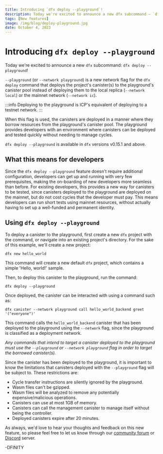 ```yaml
---
title: Introducing `dfx deploy --playground`!
description: Today we're excited to announce a new dfx subcommand — `dfx deploy --playground`!
tags: [New features]
image: /img/blog/deploy-playground.jpg
date: October 4, 2023
---
```


# Introducing `dfx deploy --playground`

Today we're excited to announce a new `dfx` subcommand: `dfx deploy --playground`!

`--playground` (or `--network playground`) is a new network flag for the `dfx deploy` command that deploys the project's canister(s) to the playground's canister pool instead of deploying them to the local replica (`--network local`) or the mainnet network (`--network ic`).

:::info
Deploying to the playground is ICP's equivalent of deploying to a testnet network.
:::

When this flag is used, the canisters are deployed in a manner where they borrow resources from the playground's canister pool. The playground provides developers with an environment where canisters can be deployed and tested quickly without needing to manage cycles.

`dfx deploy --playground` is available in `dfx` versions v0.15.1 and above.

## What this means for developers

Since the `dfx deploy --playground` feature doesn't require additional configuration, developers can get up and running with very few prerequisites, making the on-boarding of new developers more seamless than before. For existing developers, this provides a new way for canisters to be tested, since canisters deployed to the playground are deployed on the mainnet, but do not cost cycles that the developer must pay. This means developers can run short tests using mainnet resources, without actually having to set up a well-funded and permanent identity. 

## Using `dfx deploy --playground`

To deploy a canister to the playground, first create a new `dfx` project with the command, or navigate into an existing project's directory. For the sake of this example, we'll create a new project:

```
dfx new hello_world
```

This command will create a new default `dfx` project, which contains a simple 'Hello, world!' sample.

Then, to deploy this canister to the playground, run the command:

```
dfx deploy --playground
```

Once deployed, the canister can be interacted with using a command such as:

```
dfx canister --network playground call hello_world_backend greet '("everyone")'
```

This command calls the `hello_world_backend` canister that has been deployed to the playground using the `--network` flag, since the playground is classified as a deployment network. 

*Any commands that intend to target a canister deployed to the playground must use the `--playground` or `--network playground` flag in order to target the borrowed canister(s).*

Since the canister has been deployed to the playground, it is important to know the limitations that canisters deployed with the `--playground` flag will be subject to. These restrictions are:

- Cycle transfer instructions are silently ignored by the playground.
- Wasm files can't be gzipped.
- Wasm files will be analyzed to remove any potentially expensive/malicious operations.
- Canisters can use at most 1GB of memory.
- Canisters can call the management canister to manage itself without being the controller.
- Deployed canisters expire after 20 minutes.

As always, we'd love to hear your thoughts and feedback on this new feature, so please feel free to let us know through our [community forum](https://forum.dfinity.org/) or [Discord](https://discord.internetcomputer.org) server. 

-DFINITY
